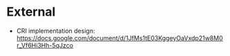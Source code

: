 # External

* CRI implementation design: https://docs.google.com/document/d/1JfMs1tE03KggeyOaVxdp21w8M0r_Vf6Hi3Hh-5qJzco
